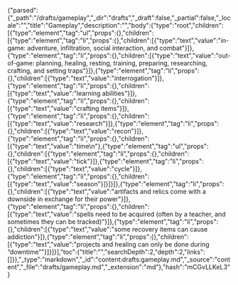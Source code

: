 {"parsed":{"_path":"/drafts/gameplay","_dir":"drafts","_draft":false,"_partial":false,"_locale":"","title":"Gameplay","description":"","body":{"type":"root","children":[{"type":"element","tag":"ul","props":{},"children":[{"type":"element","tag":"li","props":{},"children":[{"type":"text","value":"in-game: adventure, infiltration, social interaction, and combat"}]},{"type":"element","tag":"li","props":{},"children":[{"type":"text","value":"out-of-game: planning, healing, resting, training, preparing, researching, crafting, and setting traps"}]},{"type":"element","tag":"li","props":{},"children":[{"type":"text","value":"interrogation"}]},{"type":"element","tag":"li","props":{},"children":[{"type":"text","value":"learning abilities"}]},{"type":"element","tag":"li","props":{},"children":[{"type":"text","value":"crafting items"}]},{"type":"element","tag":"li","props":{},"children":[{"type":"text","value":"research"}]},{"type":"element","tag":"li","props":{},"children":[{"type":"text","value":"recon"}]},{"type":"element","tag":"li","props":{},"children":[{"type":"text","value":"time\n"},{"type":"element","tag":"ul","props":{},"children":[{"type":"element","tag":"li","props":{},"children":[{"type":"text","value":"tick"}]},{"type":"element","tag":"li","props":{},"children":[{"type":"text","value":"cycle"}]},{"type":"element","tag":"li","props":{},"children":[{"type":"text","value":"season"}]}]}]},{"type":"element","tag":"li","props":{},"children":[{"type":"text","value":"artifacts and relics come with a downside in exchange for their power"}]},{"type":"element","tag":"li","props":{},"children":[{"type":"text","value":"spells need to be acquired (often by a teacher, and sometimes they can be tracked)"}]},{"type":"element","tag":"li","props":{},"children":[{"type":"text","value":"some recovery items can cause addiction"}]},{"type":"element","tag":"li","props":{},"children":[{"type":"text","value":"projects and healing can only be done during “downtime”"}]}]}],"toc":{"title":"","searchDepth":2,"depth":2,"links":[]}},"_type":"markdown","_id":"content:drafts:gameplay.md","_source":"content","_file":"drafts/gameplay.md","_extension":"md"},"hash":"mCGvLLKeL3"}